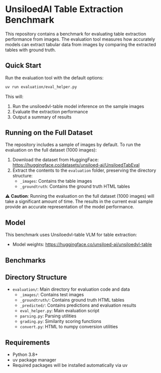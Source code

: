 # UnsiloedAI Table Extraction Benchmark

This repository contains a benchmark for evaluating table extraction performance from images. The evaluation tool measures how accurately models can extract tabular data from images by comparing the extracted tables with ground truth.

## Quick Start

Run the evaluation tool with the default options:

```bash
uv run evaluation/eval_helper.py
```

This will:
1. Run the unsiloedvl-table model inference on the sample images
2. Evaluate the extraction performance
3. Output a summary of results

## Running on the Full Dataset

The repository includes a sample of images by default. To run the evaluation on the full dataset (1000 images):

1. Download the dataset from HuggingFace: https://huggingface.co/datasets/unsiloed-ai/UnsiloedTabEval
2. Extract the contents to the `evaluation` folder, preserving the directory structure:
   - `_images`: Contains the table images
   - `_groundtruth`: Contains the ground truth HTML tables

⚠️ **Caution**: Running the evaluation on the full dataset (1000 images) will take a significant amount of time. 
The results in the current eval sample provide an accurate representation of the model performance.

## Model

This benchmark uses Unsiloedvl-table VLM for table extraction:
- Model weights: https://huggingface.co/unsiloed-ai/unsiloedvl-table

## Benchmarks


## Directory Structure

- `evaluation/`: Main directory for evaluation code and data
  - `_images/`: Contains test images
  - `_groundtruth/`: Contains ground truth HTML tables
  - `_predicted/`: Contains predictions and evaluation results
  - `eval_helper.py`: Main evaluation script
  - `parsing.py`: Parsing utilities
  - `grading.py`: Similarity scoring functions
  - `convert.py`: HTML to numpy conversion utilities

## Requirements

- Python 3.8+
- uv package manager
- Required packages will be installed automatically via uv